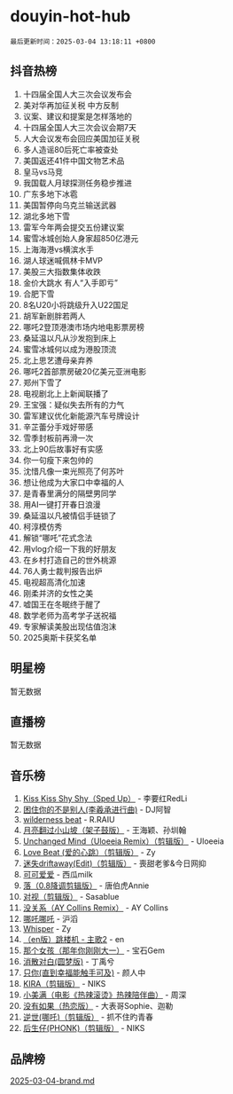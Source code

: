 # douyin-hot-hub

`最后更新时间：2025-03-04 13:18:11 +0800`

## 抖音热榜

1. 十四届全国人大三次会议发布会
1. 美对华再加征关税 中方反制
1. 议案、建议和提案是怎样落地的
1. 十四届全国人大三次会议会期7天
1. 人大会议发布会回应美国加征关税
1. 多人造谣80后死亡率被查处
1. 美国返还41件中国文物艺术品
1. 皇马vs马竞
1. 我国载人月球探测任务稳步推进
1. 广东多地下冰雹
1. 美国暂停向乌克兰输送武器
1. 湖北多地下雪
1. 雷军今年两会提交五份建议案
1. 蜜雪冰城创始人身家超850亿港元
1. 上海海港vs横滨水手
1. 湖人球迷喊佩林卡MVP
1. 美股三大指数集体收跌
1. 金价大跳水 有人“入手即亏”
1. 合肥下雪
1. 8名U20小将跳级升入U22国足
1. 胡军新剧胖若两人
1. 哪吒2登顶港澳市场内地电影票房榜
1. 桑延温以凡从沙发抱到床上
1. 蜜雪冰城何以成为港股顶流
1. 北上思艺遭母亲弃养
1. 哪吒2首部票房破20亿美元亚洲电影
1. 郑州下雪了
1. 电视剧北上上新闻联播了
1. 王宝强：疑似失去所有的力气
1. 雷军建议优化新能源汽车号牌设计
1. 辛芷蕾分手戏好带感
1. 雪季封板前再滑一次
1. 北上90后故事好有实感
1. 你一句瘦下来包帅的
1. 沈惜凡像一束光照亮了何苏叶
1. 想让他成为大家口中幸福的人
1. 是青春里满分的隔壁男同学
1. 用AI一键打开春日浪漫
1. 桑延温以凡被情侣手链锁了
1. 柯淳模仿秀
1. 解锁“哪吒”花式念法
1. 用vlog介绍一下我的好朋友
1. 在乡村打造自己的世外桃源
1. 76人勇士裁判报告出炉
1. 电视超高清化加速
1. 刚柔并济的女性之美
1. 嘘国王在冬眠终于醒了
1. 数学老师为高考学子送祝福
1. 专家解读美股出现估值泡沫
1. 2025奥斯卡获奖名单

## 明星榜

暂无数据

## 直播榜

暂无数据

## 音乐榜

1. [Kiss Kiss Shy Shy（Sped Up）](https://sf3-cdn-tos.douyinstatic.com/obj/tos-cn-ve-2774/oYpXDAeGgQK0zfPaji7iKUixpCXFGILeLGmvYA) - 李要红RedLi
1. [困住你的不是别人(李羲承进行曲)](https://sf6-cdn-tos.douyinstatic.com/obj/tos-cn-ve-2774/okWrrVL1iQGZbfHVeCPAe7IaerYfM2jEQi5mNI) - DJ阿智
1. [wilderness beat](https://sf6-cdn-tos.douyinstatic.com/obj/tos-cn-ve-2774/o0oBmODSFCpfFdLRGzAAFC2ah9AIMEQfAOueVE) - R.RAIU
1. [月亮翻过小山坡（架子鼓版）](https://sf3-cdn-tos.douyinstatic.com/obj/tos-cn-ve-2774/oMNeN2LYSVP6MMtoAQFGfeQDeftQqYPEErIl8Y) - 王海颖、孙圳翰
1. [Unchanged Mind（Uloeeia Remix）（剪辑版）](https://sf3-cdn-tos.douyinstatic.com/obj/tos-cn-ve-2774/oIHYu1YfsziJqmggAqBsXOiiI2Y1QB6I61RsMW) - Uloeeia
1. [Love Beat  (爱的心跳）（剪辑版）](https://sf3-cdn-tos.douyinstatic.com/obj/tos-cn-ve-2774/oUlARwvEINIisZ9nCnKMZiYFGfCCYLtDADDBge) - Zy
1. [迷失driftaway(Edit)（剪辑版）](https://sf3-cdn-tos.douyinstatic.com/obj/tos-cn-ve-2774/ogaa1xGNeFO6FCaMgO8PzzAceEI4fBLDMi15H3) - 喪甜老爹&今日网抑
1. [可可爱爱](https://sf3-cdn-tos.douyinstatic.com/obj/tos-cn-ve-2774/0deb1e75aea643b9927ba26aaafa29dd) - 西瓜milk
1. [落（0.8降调剪辑版）](https://sf3-cdn-tos.douyinstatic.com/obj/tos-cn-ve-2774/ociN0WUv3APijBYr6DUmAHmdkZ5MjM6gIF3iA) - 唐伯虎Annie
1. [对视（剪辑版）](https://sf3-cdn-tos.douyinstatic.com/obj/tos-cn-ve-2774/ogKtIhiB0WfAa18F9z3uWODMtZi2ysB1VuAIsQ) - Sasablue
1. [没关系（AY Collins Remix）](https://sf3-cdn-tos.douyinstatic.com/obj/tos-cn-ve-2774/oIBbI5Ghw4zdUCQMJrDEFaAQilZP3EIDSi7MW) - AY Collins
1. [哪吒哪吒](https://sf3-cdn-tos.douyinstatic.com/obj/tos-cn-ve-2774/oUkQCgCDnBanFehFEFQDxCQntAOIfp9gyZYFVo) - 沪滔
1. [Whisper](https://sf6-cdn-tos.douyinstatic.com/obj/tos-cn-ve-2774/oEeYKDxIDCFuArkftgkGqCnG7xZtRC2rEMKBQi) - Zy
1. [（en版）跳楼机 - 主歌2](https://sf3-cdn-tos.douyinstatic.com/obj/tos-cn-ve-2774/oklN6GvgQ2L8DpPeaAGf1gPeyKzjXFwHIwoCZv) - en
1. [那个女孩（那年你刚刚大一）](https://sf3-cdn-tos.douyinstatic.com/obj/tos-cn-ve-2774/o4IZw7TlivwiBBBMA2rIgWrGNIrjFroh6bPqQ) - 宝石Gem
1. [消散对白(圆梦版)](https://sf3-cdn-tos.douyinstatic.com/obj/tos-cn-ve-2774/og4jB5I5IizzoZVAAAzWgBMAsMDWoArfwBOiFs) - 丁禹兮
1. [只你(直到幸福能触手可及)](https://sf3-cdn-tos.douyinstatic.com/obj/tos-cn-ve-2774/o0lBkRDzFTeaVSUz3ZZSCBVtZ5DIMQGfgmEAuE) - 颜人中
1. [KIRA（剪辑版）](https://sf5-hl-cdn-tos.douyinstatic.com/obj/tos-cn-ve-2774/o0Bq3TvdHqOfzihWrHyABMociuMA3Inwsbx9Wi) - NIKS
1. [小美满（电影《热辣滚烫》热辣陪伴曲）](https://sf3-cdn-tos.douyinstatic.com/obj/tos-cn-ve-2774/o0GAn2lSgfZIDUgtevCGDQYnFg4CwnrBaxbTZL) - 周深
1. [没有如果（热恋版）](https://sf5-hl-cdn-tos.douyinstatic.com/obj/tos-cn-ve-2774/o4iETqbxIThtCXlBeV0DfAhZsbCFGhagYupnMx) - 大表哥Sophie、迦勒
1. [逆世(哪吒)（剪辑版）](https://sf3-cdn-tos.douyinstatic.com/obj/tos-cn-ve-2774/oMIEZAfEogrLnzfDWMBiZKCWuXIUFLtRDsOFWs) - 抓不住旳青春
1. [后生仔(PHONK)（剪辑版）](https://sf3-cdn-tos.douyinstatic.com/obj/tos-cn-ve-2774/o0TzmfumdQAJ1aGG9F5LfTXIYeGcqYKRPAeFdJ) - NIKS

## 品牌榜

[2025-03-04-brand.md](2025-03-04-brand.md)
